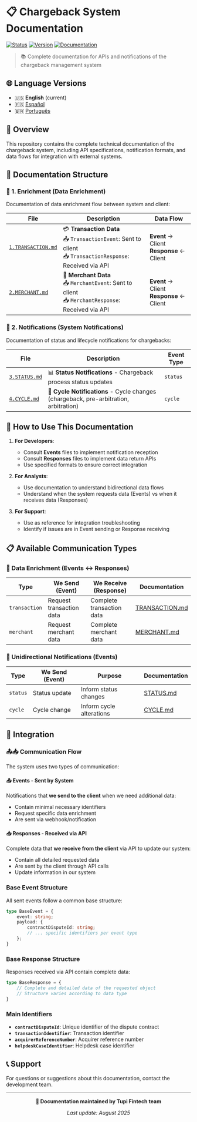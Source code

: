 # 📋 Chargeback System Documentation

[![Status](https://img.shields.io/badge/status-active-brightgreen)]()
[![Version](https://img.shields.io/badge/version-1.0.0-blue)]()
[![Documentation](https://img.shields.io/badge/docs-complete-success)]()

> 📚 Complete documentation for APIs and notifications of the chargeback management system

## 🌐 Language Versions

- 🇺🇸 **English** (current)
- 🇪🇸 [Español](./README.es.md)
- 🇧🇷 [Português](./README.pt-br.md)

## 🎯 Overview

This repository contains the complete technical documentation of the chargeback system, including API specifications, notification formats, and data flows for integration with external systems.

## 📁 Documentation Structure

### 🔄 1. Enrichment (Data Enrichment)

Documentation of data enrichment flow between system and client:

| File | Description | Data Flow |
|------|-------------|-----------|
| [`1.TRANSACTION.md`](./1.Enrichment/1.TRANSACTION.md) | 💳 **Transaction Data**<br/>📤 `TransactionEvent`: Sent to client<br/>📥 `TransactionResponse`: Received via API | **Event** → Client<br/>**Response** ← Client |
| [`2.MERCHANT.md`](./1.Enrichment/2.MERCHANT.md) | 🏪 **Merchant Data**<br/>📤 `MerchantEvent`: Sent to client<br/>📥 `MerchantResponse`: Received via API | **Event** → Client<br/>**Response** ← Client |

### 📢 2. Notifications (System Notifications)

Documentation of status and lifecycle notifications for chargebacks:

| File | Description | Event Type |
|------|-------------|------------|
| [`3.STATUS.md`](./2.Notifications/3.STATUS.md) | 📊 **Status Notifications** - Chargeback process status updates | `status` |
| [`4.CYCLE.md`](./2.Notifications/4.CYCLE.md) | 🔄 **Cycle Notifications** - Cycle changes (chargeback, pre-arbitration, arbitration) | `cycle` |

## 🚀 How to Use This Documentation

1. **For Developers**: 
   - Consult **Events** files to implement notification reception
   - Consult **Responses** files to implement data return APIs
   - Use specified formats to ensure correct integration

2. **For Analysts**: 
   - Use documentation to understand bidirectional data flows
   - Understand when the system requests data (Events) vs when it receives data (Responses)

3. **For Support**: 
   - Use as reference for integration troubleshooting
   - Identify if issues are in Event sending or Response receiving

## 📋 Available Communication Types

### 🔄 Data Enrichment (Events ↔ Responses)

| Type | We Send (Event) | We Receive (Response) | Documentation |
|------|-----------------|----------------------|---------------|
| `transaction` | Request transaction data | Complete transaction data | [TRANSACTION.md](./1.Enrichment/1.TRANSACTION.md) |
| `merchant` | Request merchant data | Complete merchant data | [MERCHANT.md](./1.Enrichment/2.MERCHANT.md) |

### 📢 Unidirectional Notifications (Events)

| Type | We Send (Event) | Purpose | Documentation |
|------|-----------------|---------|---------------|
| `status` | Status update | Inform status changes | [STATUS.md](./2.Notifications/3.STATUS.md) |
| `cycle` | Cycle change | Inform cycle alterations | [CYCLE.md](./2.Notifications/4.CYCLE.md) |

## 🔧 Integration

### 📤📥 Communication Flow

The system uses two types of communication:

#### 📤 **Events** - Sent by System
Notifications that **we send to the client** when we need additional data:
- Contain minimal necessary identifiers
- Request specific data enrichment
- Are sent via webhook/notification

#### 📥 **Responses** - Received via API  
Complete data that **we receive from the client** via API to update our system:
- Contain all detailed requested data
- Are sent by the client through API calls
- Update information in our system

### Base Event Structure

All sent events follow a common base structure:

```typescript
type BaseEvent = {
    event: string;
    payload: {
        contractDisputeId: string;
        // ... specific identifiers per event type
    };
}
```

### Base Response Structure

Responses received via API contain complete data:

```typescript
type BaseResponse = {
    // Complete and detailed data of the requested object
    // Structure varies according to data type
}
```

### Main Identifiers

- **`contractDisputeId`**: Unique identifier of the dispute contract
- **`transactionIdentifier`**: Transaction identifier
- **`acquirerReferenceNumber`**: Acquirer reference number
- **`helpdeskCaseIdentifier`**: Helpdesk case identifier

## 📞 Support

For questions or suggestions about this documentation, contact the development team.

---

<div align="center">

**📄 Documentation maintained by Tupi Fintech team**

*Last update: August 2025*

</div>